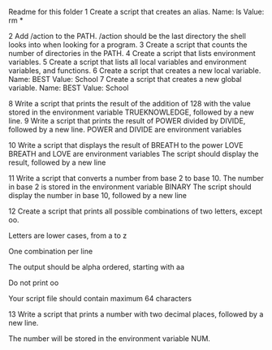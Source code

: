 Readme for this folder
1  Create a script that creates an alias.
Name: ls
Value: rm *

2  Add /action to the PATH. /action should be the last directory the shell looks into when looking for a program.
3  Create a script that counts the number of directories in the PATH.
4  Create a script that lists environment variables.
5  Create a script that lists all local variables and environment variables, and functions.
6  Create a script that creates a new local variable.
Name: BEST
Value: School
7  Create a script that creates a new global variable.
Name: BEST
Value: School

8  Write a script that prints the result of the addition of 128 with the value stored in the environment variable TRUEKNOWLEDGE, followed by a new line.
9  Write a script that prints the result of POWER divided by DIVIDE, followed by a new line.
POWER and DIVIDE are environment variables 

10 Write a script that displays the result of BREATH to the power LOVE
BREATH and LOVE are environment variables
The script should display the result, followed by a new line

11 Write a script that converts a number from base 2 to base 10.
The number in base 2 is stored in the environment variable BINARY
The script should display the number in base 10, followed by a new line

12 Create a script that prints all possible combinations of two letters, except oo.



Letters are lower cases, from a to z

One combination per line

The output should be alpha ordered, starting with aa

Do not print oo

Your script file should contain maximum 64 characters

13 Write a script that prints a number with two decimal places, followed by a new line.



The number will be stored in the environment variable NUM.
